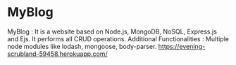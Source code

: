 # MyBlog
MyBlog : It is a website based on Node.js, MongoDB, NoSQL, Express.js and Ejs. It performs all CRUD operations.
Additional Functionalities : Multiple node modules like lodash, mongoose, body-parser.
https://evening-scrubland-59458.herokuapp.com/
